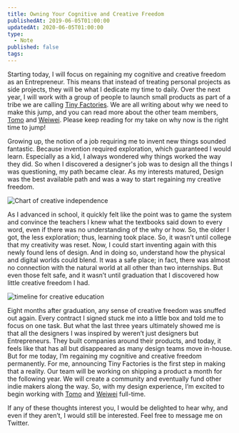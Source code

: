 ```yaml
---
title: Owning Your Cognitive and Creative Freedom
publishedAt: 2019-06-05T01:00:00
updatedAt: 2020-06-05T01:00:00
type:
  - Note
published: false
tags:
---
```

Starting today, I will focus on regaining my cognitive and creative freedom as an Entrepreneur. This means that instead of treating personal projects as side projects, they will be what I dedicate my time to daily. Over the next year, I will work with a group of people to launch small products as part of a tribe we are calling [Tiny Factories](https://v5.gndclouds.cc/owning-your-cognitive-and-creative-freedom/). We are all writing about why we need to make this jump, and you can read more about the other team members, [Tomo](https://v5.gndclouds.cc/owning-your-cognitive-and-creative-freedom/) and [Weiwei](https://v5.gndclouds.cc/owning-your-cognitive-and-creative-freedom/). Please keep reading for my take on why now is the right time to jump!

Growing up, the notion of a job requiring me to invent new things sounded fantastic. Because invention required exploration, which guaranteed I would learn. Especially as a kid, I always wondered why things worked the way they did. So when I discovered a designer's job was to design all the things I was questioning, my path became clear. As my interests matured, Design was the best available path and was a way to start regaining my creative freedom.

![Chart of creative independence](https://d2w9rnfcy7mm78.cloudfront.net/8164056/large_348d5cebdce5cde9b091657e9ed9980d.png?1596009166?bc=0)

As I advanced in school, it quickly felt like the point was to game the system and convince the teachers I knew what the textbooks said down to every word, even if there was no understanding of the why or how. So, the older I got, the less exploration; thus, learning took place. So, it wasn’t until college that my creativity was reset. Now, I could start inventing again with this newly found lens of design. And in doing so, understand how the physical and digital worlds could blend. It was a safe place; in fact, there was almost no connection with the natural world at all other than two internships. But even those felt safe, and it wasn’t until graduation that I discovered how little creative freedom I had.

![timeline for creative education](https://d2w9rnfcy7mm78.cloudfront.net/8164057/large_c74c050a9f234a103ba923c9fe378bff.png?1596009167?bc=0)

Eight months after graduation, any sense of creative freedom was snuffed out again. Every contract I signed stuck me into a little box and told me to focus on one task. But what the last three years ultimately showed me is that all the designers I was inspired by weren’t just designers but Entrepreneurs. They built companies around their products, and today, it feels like that has all but disappeared as many design teams move in-house. But for me today, I’m regaining my cognitive and creative freedom permanently. For me, announcing Tiny Factories is the first step in making that a reality. Our team will be working on shipping a product a month for the following year. We will create a community and eventually fund other indie makers along the way. So, with my design experience, I’m excited to begin working with [Tomo](https://v5.gndclouds.cc/owning-your-cognitive-and-creative-freedom/) and [Weiwei](https://v5.gndclouds.cc/owning-your-cognitive-and-creative-freedom/) full-time.

If any of these thoughts interest you, I would be delighted to hear why, and even if they aren’t, I would still be interested. Feel free to message me on Twitter.

